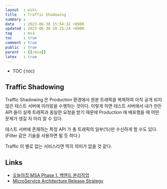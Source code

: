 ```yaml
---
layout  : wiki
title   : Traffic Shadowing
summary : 
date    : 2023-06-30 15:54:32 +0900
updated : 2023-06-30 20:15:24 +0900
tag     : msa
toc     : true
comment : true
public  : true
parent  : [[/msa]]
latex   : true
---
```

* TOC
{:toc}

## Traffic Shadowing

Traffic Shadowing 은 Production 환경에서 원본 트래픽을 복제하여 아직 공개 되지 않은 테스트 서버에 미러링을 수행하는 것이다.
이렇게 하면 테스트 서버에서 내가 만든 API 들이 실제 트래픽과 동일한 요청을 받기 때문에 Production 에 배포했을 때 어떤 문제가 생길 지 미리 알 수 있다.

테스트 서버에 존재하는 특정 API 가 총 트래픽의 일부(%)만 수신하게 할 수도 있다. (Filter 같은 기술을 사용하면 될 듯 하다.)

Traffic 이 별로 없는 서비스라면 딱히 의미가 없을 것 같다.

## Links

- [오늘의집 MSA Phase 1. 백엔드 분리작업](https://www.bucketplace.com/post/2022-01-14-%EC%98%A4%EB%8A%98%EC%9D%98%EC%A7%91-msa-phase-1-%EB%B0%B1%EC%97%94%EB%93%9C-%EB%B6%84%EB%A6%AC%EC%9E%91%EC%97%85/)
- [MicroService Architecture Release Strategy](https://junhyunny.github.io/msa/msa-release/)